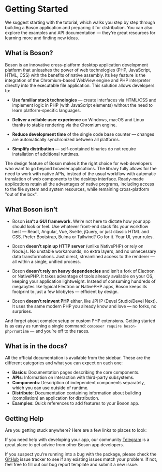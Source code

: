# Getting Started

We suggest starting with the tutorial, which walks you step by step through building a Boson application
and preparing it for distribution. You can also explore the examples and API documentation — they're
great resources for learning more and finding new ideas.

## What is Boson?

Boson is an innovative cross-platform desktop application development platform that unleashes the power of web
technologies (PHP, JavaScript, HTML, CSS) with the benefits of native assembly. Its key feature is the integration 
of the Chromium-based WebView engine and PHP interpreter directly into the executable file application. 
This solution allows developers to:

- **Use familiar stack technologies** — create interfaces via HTML/CSS and implement logic in PHP (with
  JavaScript elements) without the need to learn platform-specific languages.

- **Deliver a reliable user experience** on Windows, macOS and Linux thanks to stable rendering via the Chromium engine.

- **Reduce development time** of the single code base counter — changes are automatically synchronized between all platforms.

- **Simplify distribution** — self-contained binaries do not require installation of additional runtimes.

The design feature of Boson makes it the right choice for web developers who want to go beyond browser applications. 
The library fully allows for the need to work with native APIs, instead of the usual workflow with automatic 
translation of web components to the desktop interface. Ready-made applications retain all the advantages 
of native programs, including access to the file system and system resources, while remaining 
cross-platform "out of the box".

## What Boson isn’t

- Boson **isn’t a GUI framework.** We’re not here to dictate how your app should look or feel. Use whatever 
  front-end stack fits your workflow best — React, Angular, Vue, Svelte, jQuery, or just classic HTML 
  and CSS. Prefer Bootstrap, Bulma or Tailwind? Go for it. Your UI, your rules.

- Boson **doesn’t spin up HTTP server** (unlike NativePHP) or rely on Node.js. No unstable workarounds, no 
  extra layers, and no unnecessary data transformations. Just direct, streamlined access to the renderer 
  — all within a single, unified process.

- Boson **doesn't rely on heavy dependencies** and isn’t a fork of Electron or NativePHP. It takes 
  advantage of tools already available on your OS, keeping your application lightweight. Instead of 
  consuming hundreds of megabytes like typical Electron or NativePHP apps, Boson keeps its footprint 
  to just a few kilobytes — efficient by design.

- Boson **doesn’t reinvent PHP** either, like JPHP (Devel Studio/Devel Next). It uses the same modern PHP 
  you already know and love — no forks, no surprises.

And forget about complex setup or custom PHP extensions. Getting started is as easy as running a 
single command: `composer require boson-php/runtime` — and you’re off to the races.

## What is in the docs?

All the official documentation is available from the sidebar. These are the different categories and
what you can expect on each one:

- **Basics**: Documentation pages describing the core components.
- **APIs**: Information on interaction with third-party subsystems.
- **Components**: Description of independent components separately, 
  which you can use outside of runtime.
- **Distribute**: Documentation containing information about building 
  (compilation) an application for distribution.
- **Examples**: Quick references to add features to your Boson app.

## Getting Help

Are you getting stuck anywhere? Here are a few links to places to look:

If you need help with developing your app, our community 
[Telegram](https://t.me/boson_php) is a great place to get advice from other 
Boson app developers.

If you suspect you're running into a bug with the package, please check the 
[GitHub](https://github.com/boson-php/boson) issue tracker to see if any 
existing issues match your problem. If not, feel free to fill out our bug 
report template and submit a new issue.
